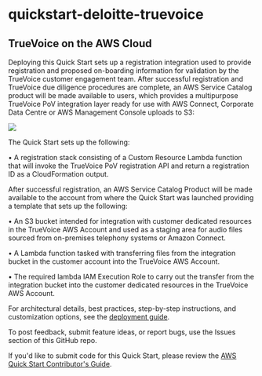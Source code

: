 # quickstart-deloitte-truevoice

## TrueVoice on the AWS Cloud

Deploying this Quick Start sets up a registration integration used to provide registration and proposed on-boarding information for validation by the TrueVoice customer engagement team. After successful registration and TrueVoice due diligence procedures are complete, an AWS Service Catalog product will be made available to users, which provides a multipurpose TrueVoice PoV integration layer ready for use with AWS Connect, Corporate Data Centre or AWS Management Console uploads to S3:

![](https://github.com/TVdelit01/connect-integration-deloitte-truevoice/blob/develop/assets/TrueVoice-on-AWS-Cloud-Architecture.png)

The Quick Start sets up the following:

•	A registration stack consisting of a Custom Resource Lambda function that will invoke the TrueVoice PoV registration API and return a registration ID as a CloudFormation output.

After successful registration, an AWS Service Catalog Product will be made available to the account from where the Quick Start was launched providing a template that sets up the following:

•	An S3 bucket intended for integration with customer dedicated resources in the TrueVoice AWS Account and used as a staging area for audio files sourced from on-premises telephony systems or Amazon Connect.

•	A Lambda function tasked with transferring files from the integration bucket in the customer account into the TrueVoice AWS Account.

•	The required lambda IAM Execution Role to carry out the transfer from the integration bucket into the customer dedicated resources in the TrueVoice AWS Account.

For architectural details, best practices, step-by-step instructions, and customization options, see the [deployment guide](http://to-be-changed).

To post feedback, submit feature ideas, or report bugs, use the Issues section of this GitHub repo.

If you'd like to submit code for this Quick Start, please review the [AWS Quick Start Contributor's Guide](https://aws-quickstart.github.io/).